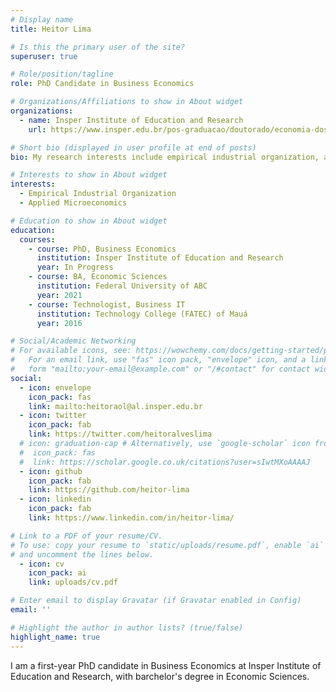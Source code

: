 ```yaml
---
# Display name
title: Heitor Lima

# Is this the primary user of the site?
superuser: true

# Role/position/tagline
role: PhD Candidate in Business Economics

# Organizations/Affiliations to show in About widget
organizations:
  - name: Insper Institute of Education and Research
    url: https://www.insper.edu.br/pos-graduacao/doutorado/economia-dos-negocios/

# Short bio (displayed in user profile at end of posts)
bio: My research interests include empirical industrial organization, applied micreconomics, and strategic management.

# Interests to show in About widget
interests:
  - Empirical Industrial Organization
  - Applied Microeconomics

# Education to show in About widget
education:
  courses:
    - course: PhD, Business Economics
      institution: Insper Institute of Education and Research
      year: In Progress
    - course: BA, Economic Sciences
      institution: Federal University of ABC
      year: 2021
    - course: Technologist, Business IT
      institution: Technology College (FATEC) of Mauá
      year: 2016

# Social/Academic Networking
# For available icons, see: https://wowchemy.com/docs/getting-started/page-builder/#icons
#   For an email link, use "fas" icon pack, "envelope" icon, and a link in the
#   form "mailto:your-email@example.com" or "/#contact" for contact widget.
social:
  - icon: envelope
    icon_pack: fas
    link: mailto:heitoraol@al.insper.edu.br
  - icon: twitter
    icon_pack: fab
    link: https://twitter.com/heitoralveslima
  # icon: graduation-cap # Alternatively, use `google-scholar` icon from `ai` icon pack
  #  icon_pack: fas
  #  link: https://scholar.google.co.uk/citations?user=sIwtMXoAAAAJ
  - icon: github
    icon_pack: fab
    link: https://github.com/heitor-lima
  - icon: linkedin
    icon_pack: fab
    link: https://www.linkedin.com/in/heitor-lima/

# Link to a PDF of your resume/CV.
# To use: copy your resume to `static/uploads/resume.pdf`, enable `ai` icons in `params.toml`,
# and uncomment the lines below.
  - icon: cv
    icon_pack: ai
    link: uploads/cv.pdf

# Enter email to display Gravatar (if Gravatar enabled in Config)
email: ''

# Highlight the author in author lists? (true/false)
highlight_name: true
---
```


I am a first-year PhD candidate in Business Economics at Insper Institute of Education and Research, with barchelor's degree in Economic Sciences.

